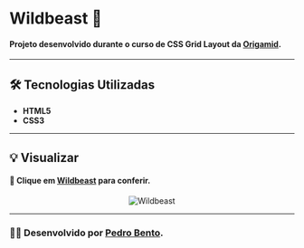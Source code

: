 # Wildbeast 🐺

#### Projeto desenvolvido durante o curso de **CSS Grid Layout** da **[Origamid](https://www.origamid.com/)**.

---

## 🛠️ Tecnologias Utilizadas

- **HTML5**
- **CSS3**

---

## 💡 Visualizar

#### 🔗 Clique em [Wildbeast](https://pedrvv-wildbeast.netlify.app/) para conferir.
<div align="center">
  <img src="https://i.imgur.com/VWIpzTT.png" title="Wildbeast" />
</div>

---

### 👨‍💻 Desenvolvido por [Pedro Bento](https://github.com/pedrvv/).